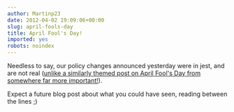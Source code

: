 ```yaml
---
author: Martinp23
date: 2012-04-02 19:09:06+00:00
slug: april-fools-day
title: April Fool's Day!
imported: yes
robots: noindex
---
```

Needless to say, our policy changes announced yesterday were in jest, and are not real ([unlike a similarly themed post on April Fool's Day from somewhere far more important!](http://www.bbc.co.uk/news/uk-politics-17576745)). 

Expect a future blog post about what you could have seen, reading between the lines ;)
